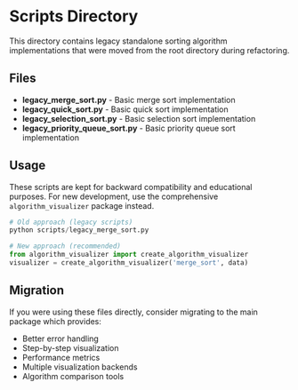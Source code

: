 # Scripts Directory

This directory contains legacy standalone sorting algorithm implementations that were moved from the root directory during refactoring.

## Files

- **legacy_merge_sort.py** - Basic merge sort implementation
- **legacy_quick_sort.py** - Basic quick sort implementation  
- **legacy_selection_sort.py** - Basic selection sort implementation
- **legacy_priority_queue_sort.py** - Basic priority queue sort implementation

## Usage

These scripts are kept for backward compatibility and educational purposes. For new development, use the comprehensive `algorithm_visualizer` package instead.

```python
# Old approach (legacy scripts)
python scripts/legacy_merge_sort.py

# New approach (recommended)
from algorithm_visualizer import create_algorithm_visualizer
visualizer = create_algorithm_visualizer('merge_sort', data)
```

## Migration

If you were using these files directly, consider migrating to the main package which provides:
- Better error handling
- Step-by-step visualization
- Performance metrics
- Multiple visualization backends
- Algorithm comparison tools